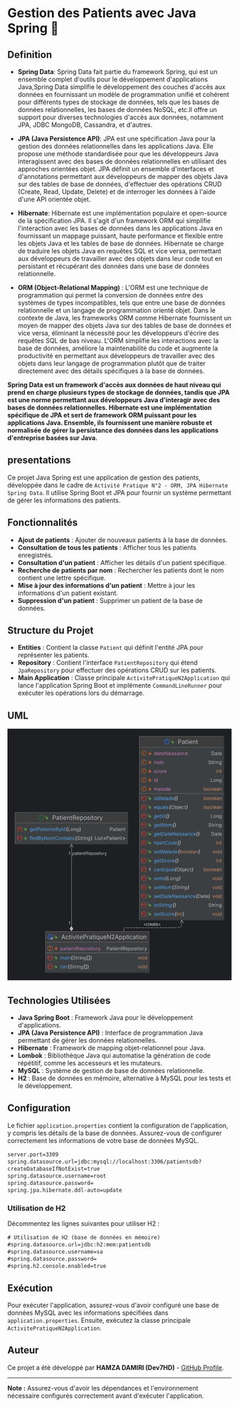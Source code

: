 # Gestion des Patients avec Java Spring 🏥

## Definition

- **Spring Data**: Spring Data fait partie du framework Spring, qui est un ensemble complet d'outils pour le développement d'applications Java,Spring Data simplifie le développement des couches d'accès aux données en fournissant un modèle de programmation unifié et cohérent pour différents types de stockage de données, tels que les bases de données relationnelles, les bases de données NoSQL, etc.Il offre un support pour diverses technologies d'accès aux données, notamment JPA, JDBC MongoDB, Cassandra, et d'autres.

- **JPA (Java Persistence API)**: JPA est une spécification Java pour la gestion des données relationnelles dans les applications Java. Elle propose une méthode standardisée pour que les développeurs Java interagissent avec des bases de données relationnelles en utilisant des approches orientées objet. JPA définit un ensemble d'interfaces et d'annotations permettant aux développeurs de mapper des objets Java sur des tables de base de données, d'effectuer des opérations CRUD (Create, Read, Update, Delete) et de interroger les données à l'aide d'une API orientée objet.

- **Hibernate**: Hibernate est une implémentation populaire et open-source de la spécification JPA. Il s'agit d'un framework ORM qui simplifie l'interaction avec les bases de données dans les applications Java en fournissant un mappage puissant, haute performance et flexible entre les objets Java et les tables de base de données. Hibernate se charge de traduire les objets Java en requêtes SQL et vice versa, permettant aux développeurs de travailler avec des objets dans leur code tout en persistant et récupérant des données dans une base de données relationnelle.

- **ORM (Object-Relational Mapping)** : L'ORM est une technique de programmation qui permet la conversion de données entre des systèmes de types incompatibles, tels que entre une base de données relationnelle et un langage de programmation orienté objet. Dans le contexte de Java, les frameworks ORM comme Hibernate fournissent un moyen de mapper des objets Java sur des tables de base de données et vice versa, éliminant la nécessité pour les développeurs d'écrire des requêtes SQL de bas niveau. L'ORM simplifie les interactions avec la base de données, améliore la maintenabilité du code et augmente la productivité en permettant aux développeurs de travailler avec des objets dans leur langage de programmation plutôt que de traiter directement avec des détails spécifiques à la base de données.

**Spring Data est un framework d'accès aux données de haut niveau qui prend en charge plusieurs types de stockage de données, tandis que JPA est une norme permettant aux développeurs Java d'interagir avec des bases de données relationnelles. Hibernate est une implémentation spécifique de JPA et sert de framework ORM puissant pour les applications Java. Ensemble, ils fournissent une manière robuste et normalisée de gérer la persistance des données dans les applications d'entreprise basées sur Java.**

## presentations

Ce projet Java Spring est une application de gestion des patients, développée dans le cadre de `Activité Pratique N°2 - ORM, JPA Hibernate Spring Data`. Il utilise Spring Boot et JPA pour fournir un système permettant de gérer les informations des patients.

## Fonctionnalités

- **Ajout de patients** : Ajouter de nouveaux patients à la base de données.
- **Consultation de tous les patients** : Afficher tous les patients enregistrés.
- **Consultation d'un patient** : Afficher les détails d'un patient spécifique.
- **Recherche de patients par nom** : Rechercher les patients dont le nom contient une lettre spécifique.
- **Mise à jour des informations d'un patient** : Mettre à jour les informations d'un patient existant.
- **Suppression d'un patient** : Supprimer un patient de la base de données.

## Structure du Projet

- **Entities** : Contient la classe `Patient` qui définit l'entité JPA pour représenter les patients.
- **Repository** : Contient l'interface `PatientRepository` qui étend `JpaRepository` pour effectuer des opérations CRUD sur les patients.
- **Main Application** : Classe principale `ActivitePratiqueN2Application` qui lance l'application Spring Boot et implémente `CommandLineRunner` pour exécuter les opérations lors du démarrage.

## UML

![UML](./UML/UML.png)

## Technologies Utilisées

- **Java Spring Boot** : Framework Java pour le développement d'applications.
- **JPA (Java Persistence API)** : Interface de programmation Java permettant de gérer les données relationnelles.
- **Hibernate** : Framework de mapping objet-relationnel pour Java.
- **Lombok** : Bibliothèque Java qui automatise la génération de code répétitif, comme les accesseurs et les mutateurs.
- **MySQL** : Système de gestion de base de données relationnelle.
- **H2** : Base de données en mémoire, alternative à MySQL pour les tests et le développement.

## Configuration

Le fichier `application.properties` contient la configuration de l'application, y compris les détails de la base de données. Assurez-vous de configurer correctement les informations de votre base de données MySQL.

```properties
server.port=3309
spring.datasource.url=jdbc:mysql://localhost:3306/patientsdb?createDatabaseIfNotExist=true
spring.datasource.username=root
spring.datasource.password=
spring.jpa.hibernate.ddl-auto=update
```

### Utilisation de H2

Décommentez les lignes suivantes pour utiliser H2 :

```properties
# Utilisation de H2 (base de données en mémoire)
#spring.datasource.url=jdbc:h2:mem:patientsdb
#spring.datasource.username=sa
#spring.datasource.password=
#spring.h2.console.enabled=true
```

## Exécution

Pour exécuter l'application, assurez-vous d'avoir configuré une base de données MySQL avec les informations spécifiées dans `application.properties`. Ensuite, exécutez la classe principale `ActivitePratiqueN2Application`.

## Auteur

Ce projet a été développé par **HAMZA DAMIRI (Dev7HD)** - [GitHub Profile](https://github.com/Dev7HD).

---

**Note :** Assurez-vous d'avoir les dépendances et l'environnement nécessaire configurés correctement avant d'exécuter l'application.
